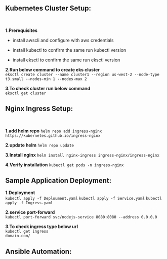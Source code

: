 ## Kubernetes Cluster Setup:

<br>

**1.Prerequisites**

- install awscli
and configure with aws credentials

- install kubectl 
to confirm the same run kubectl version

- install eksctl 
to confirm the same run eksctl version


**2.Run below command to create eks cluster**
<br>
`eksctl create cluster --name cluster1 --region us-west-2 --node-type t3.small --nodes-min 1 --nodes-max 2`


**3.To check cluster run below command**
<br>
`eksctl get cluster`


## Nginx Ingress Setup:

<br>

**1.add helm repo**
`helm repo add ingress-nginx https://kubernetes.github.io/ingress-nginx`

**2.update helm**
`helm repo update`

**3.Install nginx**
`helm install nginx-ingress ingress-nginx/ingress-nginx`

**4.Verify installation**
`kubectl get pods -n ingress-nginx`


## Sample Application Deployment:

**1.Deployment**
<br>
`kubectl apply -f Deploument.yaml`
`kubectl apply -f Service.yaml`
`kubectl apply -f Ingress.yaml`

**2.service port-forward**
<br>
`kubectl port-forward svc/nodejs-service 8080:8080 --address 0.0.0.0`

**3.To check ingress type below url**
<br>
`kubectl get ingress`
<br>
`domain.com/`

## Ansible Automation:


